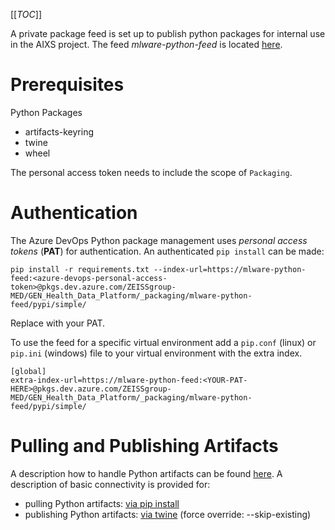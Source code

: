 [[_TOC_]]

A private package feed is set up to publish python packages for internal use in the AIXS project. The feed _mlware-python-feed_ is located [here](https://dev.azure.com/ZEISSgroup-MED/GEN_Health_Data_Platform/_artifacts/feed/mlware-python-feed).

# Prerequisites
Python Packages
- artifacts-keyring
- twine
- wheel

The personal access token needs to include the scope of ``Packaging``.

# Authentication

The Azure DevOps Python package management uses _personal access tokens_ (**PAT**) for authentication. An authenticated ``pip install`` can be made: 

``pip install -r requirements.txt --index-url=https://mlware-python-feed:<azure-devops-personal-access-token>@pkgs.dev.azure.com/ZEISSgroup-MED/GEN_Health_Data_Platform/_packaging/mlware-python-feed/pypi/simple/``

Replace _<azure-devops-personal-access-token>_ with your PAT.

To use the feed for a specific virtual environment add a `pip.conf` (linux) or `pip.ini` (windows) file to your virtual environment with the extra index.
```
[global]
extra-index-url=https://mlware-python-feed:<YOUR-PAT-HERE>@pkgs.dev.azure.com/ZEISSgroup-MED/GEN_Health_Data_Platform/_packaging/mlware-python-feed/pypi/simple/
```

# Pulling and Publishing Artifacts
A description how to handle Python artifacts can be found [here](https://docs.microsoft.com/en-us/azure/devops/artifacts/quickstarts/python-packages?view=azure-devops). A description of basic connectivity is provided for:
- pulling Python artifacts: [via pip install](https://dev.azure.com/ZEISSgroup-MED/GEN_Health_Data_Platform/_artifacts/feed/mlware-python-feed/connect/pip)
- publishing Python artifacts: [via twine](https://dev.azure.com/ZEISSgroup-MED/GEN_Health_Data_Platform/_artifacts/feed/mlware-python-feed/connect/twine) (force override: --skip-existing)